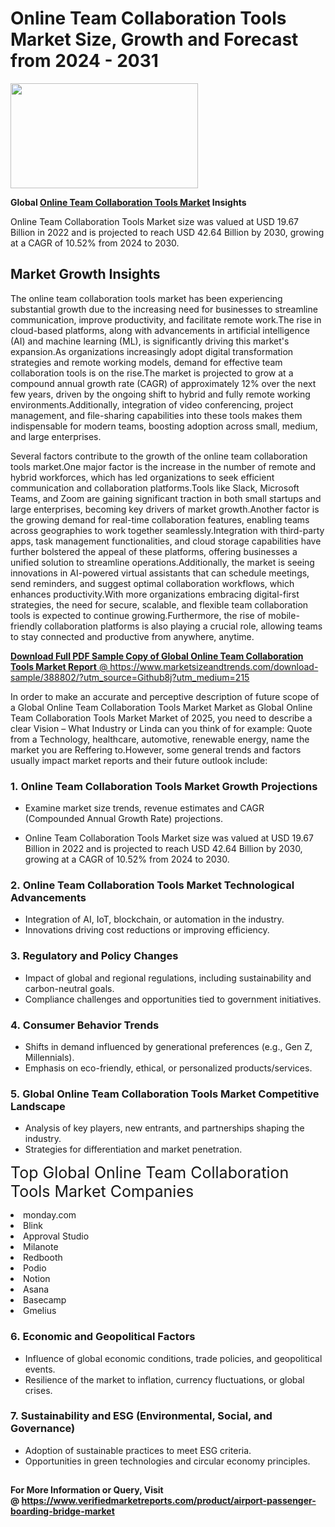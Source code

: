 <H1>Online Team Collaboration Tools Market Size, Growth and Forecast from 2024 - 2031</H1><img class="aligncenter size-medium wp-image-584254" src="https://thirdeyenews.in/wp-content/uploads/2024/09/Global-Market-Research-300x168.jpeg" alt="" width="300" height="168" /><p><strong>Global&nbsp;<a href="https://www.marketsizeandtrends.com/download-sample/388802/?utm_source=Github8j?utm_medium=215">Online Team Collaboration Tools Market</a> Insights</strong></p><p>Online Team Collaboration Tools Market size was valued at USD 19.67 Billion in 2022 and is projected to reach USD 42.64 Billion by 2030, growing at a CAGR of 10.52% from 2024 to 2030.</p><p><h2>Market Growth Insights</h2> <p>The online team collaboration tools market has been experiencing substantial growth due to the increasing need for businesses to streamline communication, improve productivity, and facilitate remote work.The rise in cloud-based platforms, along with advancements in artificial intelligence (AI) and machine learning (ML), is significantly driving this market's expansion.As organizations increasingly adopt digital transformation strategies and remote working models, demand for effective team collaboration tools is on the rise.The market is projected to grow at a compound annual growth rate (CAGR) of approximately 12% over the next few years, driven by the ongoing shift to hybrid and fully remote working environments.Additionally, integration of video conferencing, project management, and file-sharing capabilities into these tools makes them indispensable for modern teams, boosting adoption across small, medium, and large enterprises.</p> <p><a href="#"></a></p> <p>Several factors contribute to the growth of the online team collaboration tools market.One major factor is the increase in the number of remote and hybrid workforces, which has led organizations to seek efficient communication and collaboration platforms.Tools like Slack, Microsoft Teams, and Zoom are gaining significant traction in both small startups and large enterprises, becoming key drivers of market growth.Another factor is the growing demand for real-time collaboration features, enabling teams across geographies to work together seamlessly.Integration with third-party apps, task management functionalities, and cloud storage capabilities have further bolstered the appeal of these platforms, offering businesses a unified solution to streamline operations.Additionally, the market is seeing innovations in AI-powered virtual assistants that can schedule meetings, send reminders, and suggest optimal collaboration workflows, which enhances productivity.With more organizations embracing digital-first strategies, the need for secure, scalable, and flexible team collaboration tools is expected to continue growing.Furthermore, the rise of mobile-friendly collaboration platforms is also playing a crucial role, allowing teams to stay connected and productive from anywhere, anytime.</p> <p><a href="#"></p><p><span class=""><strong>Download Full PDF Sample Copy of Global Online Team Collaboration Tools Market Report</strong> @ <a href="https://www.marketsizeandtrends.com/download-sample/388802/?utm_source=Github8j?utm_medium=215" target="_blank">https://www.marketsizeandtrends.com/download-sample/388802/?utm_source=Github8j?utm_medium=215</a></span></p><p>In order to make an accurate and perceptive description of future scope of a Global&nbsp;Online Team Collaboration Tools Market Market as Global&nbsp;Online Team Collaboration Tools Market Market of 2025, you need to describe a clear Vision &ndash; What Industry or Linda can you think of for example: Quote from a Technology, healthcare, automotive, renewable energy, name the market you are Reffering to.However, some general trends and factors usually impact market reports and their future outlook include:</p><h3>1.&nbsp;<strong>Online Team Collaboration Tools Market Growth Projections</strong></h3><ul><li>Examine market size trends, revenue estimates and CAGR (Compounded Annual Growth Rate) projections.</li><li><p>Online Team Collaboration Tools Market size was valued at USD 19.67 Billion in 2022 and is projected to reach USD 42.64 Billion by 2030, growing at a CAGR of 10.52% from 2024 to 2030.</p></li></ul><h3>2.&nbsp;<strong>Online Team Collaboration Tools Market Technological Advancements</strong></h3><ul><li>Integration of AI, IoT, blockchain, or automation in the industry.</li><li>Innovations driving cost reductions or improving efficiency.</li></ul><h3>3.&nbsp;<strong>Regulatory and Policy Changes</strong></h3><ul><li>Impact of global and regional regulations, including sustainability and carbon-neutral goals.</li><li>Compliance challenges and opportunities tied to government initiatives.</li></ul><h3>4.&nbsp;<strong>Consumer Behavior Trends</strong></h3><ul><li>Shifts in demand influenced by generational preferences (e.g., Gen Z, Millennials).</li><li>Emphasis on eco-friendly, ethical, or personalized products/services.</li></ul><h3>5.&nbsp;<strong>Global Online Team Collaboration Tools Market Competitive Landscape</strong></h3><ul><li>Analysis of key players, new entrants, and partnerships shaping the industry.</li><li>Strategies for differentiation and market penetration.</li></ul><p data-pm-slice="1 1 []"><span style="color: inherit; font-family: inherit; font-size: 25px;">Top Global Online Team Collaboration Tools Market Companies</span></p><div class="" data-test-id=""><p><li>monday.com</li><li> Blink</li><li> Approval Studio</li><li> Milanote</li><li> Redbooth</li><li> Podio</li><li> Notion</li><li> Asana</li><li> Basecamp</li><li> Gmelius</li></p></div><h3>6.&nbsp;<strong>Economic and Geopolitical Factors</strong></h3><ul><li>Influence of global economic conditions, trade policies, and geopolitical events.</li><li>Resilience of the market to inflation, currency fluctuations, or global crises.</li></ul><h3>7.&nbsp;<strong>Sustainability and ESG (Environmental, Social, and Governance)</strong></h3><ul><li>Adoption of sustainable practices to meet ESG criteria.</li><li>Opportunities in green technologies and circular economy principles.</li></ul><h2><strong style="font-size: 14px;">For More Information or Query, Visit @&nbsp;</strong><a style="background-color: #ffffff; font-size: 14px;" href="https://www.marketsizeandtrends.com/report/online-team-collaboration-tools-market/" target="_blank">https://www.verifiedmarketreports.com/product/airport-passenger-boarding-bridge-market</a></h2>